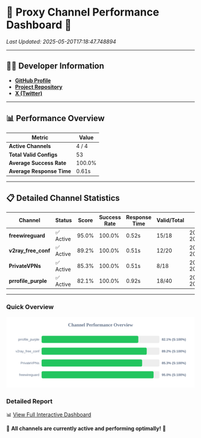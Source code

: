# 🌟 Proxy Channel Performance Dashboard 🌟

_Last Updated: 2025-05-20T17:18:47.748894_

---

## 👩‍💻 Developer Information

- **[GitHub Profile](https://github.com/4n0nymou3)**  
- **[Project Repository](https://github.com/4n0nymou3/multi-proxy-config-fetcher)**  
- **[X (Twitter)](https://x.com/4n0nymou3)**  

---

## 📊 Performance Overview

| Metric                | Value       |
|-----------------------|-------------|
| **Active Channels**   | 4 / 4       |
| **Total Valid Configs** | 53          |
| **Average Success Rate** | 100.0%      |
| **Average Response Time** | 0.61s       |

---

## 📋 Detailed Channel Statistics

| Channel          | Status     | Score  | Success Rate | Response Time | Valid/Total | Last Success               |
|------------------|------------|--------|--------------|---------------|-------------|----------------------------|
| **freewireguard**  | ✅ Active  | 95.0%  | 100.0% | 0.52s         | 15/18       | 2025-05-20T17:18:47.747184 |
| **v2ray_free_conf**  | ✅ Active  | 89.2%  | 100.0% | 0.51s         | 12/20       | 2025-05-20T17:18:46.651812 |
| **PrivateVPNs**  | ✅ Active  | 85.3%  | 100.0% | 0.51s         | 8/18       | 2025-05-20T17:18:47.200490 |
| **prrofile_purple**  | ✅ Active  | 82.1%  | 100.0% | 0.92s         | 18/40       | 2025-05-20T17:18:46.074711 |

---

### Quick Overview
<div align="center">
  <a href="https://raw.githubusercontent.com/nullluser/NullRepo/refs/heads/main/assets/channel_stats_chart.svg">
    <img src="https://raw.githubusercontent.com/nullluser/NullRepo/refs/heads/main/assets/channel_stats_chart.svg" alt="Source Performance Statistics" width="800">
  </a>
</div>

### Detailed Report
📊 [View Full Interactive Dashboard](https://htmlpreview.github.io/?https://github.com/nullluser/NullRepo/blob/main/assets/performance_report.html)

🎉 **All channels are currently active and performing optimally!** 🎉
